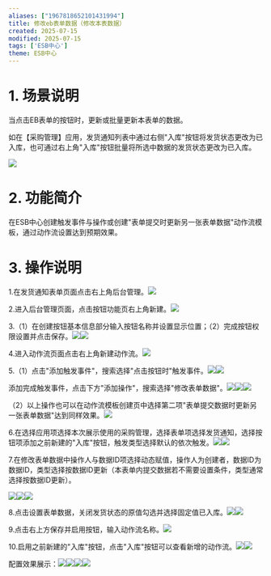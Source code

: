 ```yaml
---
aliases: ["1967818652101431994"]
title: 修改eb表单数据（修改本表数据）
created: 2025-07-15
modified: 2025-07-15
tags: ['ESB中心']
theme: ESB中心
---
```


# 1. 场景说明

当点击EB表单的按钮时，更新或批量更新本表单的数据。

如在【采购管理】应用，发货通知列表中通过右侧"入库"按钮将发货状态更改为已入库，也可通过右上角"入库"按钮批量将所选中数据的发货状态更改为已入库。

![](3eaad897054b7f50aaf3232656db2fc6.jpg)

# 2. 功能简介

在ESB中心创建触发事件与操作或创建"表单提交时更新另一张表单数据"动作流模板，通过动作流设置达到预期效果。

# 3. 操作说明

1.在发货通知表单页面点击右上角后台管理。![](f59fea2aa64c0ed178e21dd79b0b648d.jpg)

2.进入后台管理页面，点击按钮功能页右上角新建。![](25feeb4401844d2688537e59b2bf5f5b.jpg)

3.（1）在创建按钮基本信息部分输入按钮名称并设置显示位置；（2）完成按钮权限设置并点击保存。![](1a940a27bff8ab2380d0fd5bb2a7ef0b.jpg)![](a7d53407b2ae87168d907a22e233a37d.jpg)

4.进入动作流页面点击右上角新建动作流。![](b19b5feae206b911b1a2d96a1de4dd95.jpg)

5.（1）点击"添加触发事件"，搜索选择"点击按钮时"触发事件。![](e6d8d1985030a318d8f55fc420c13acb.jpg)![](b39f473a139100240a6ed4beb5a8f17b.jpg)

添加完成触发事件，点击下方"添加操作"，搜索选择"修改表单数据"。![](723beddabbb46a8859696e35ed0773ce.jpg)![](c4b6387ccd7c4601e1dcf49fab1bc3e2.jpg)![](0ebe07c84e0684a7520ad479bea467c3.jpg)

（2）以上操作也可以在动作流模板创建页中选择第二项"表单提交数据时更新另一张表单数据"达到同样效果。![](000ea00f0d9fb6a59d574a8ca100560a.jpg)

6.在选择应用项选择本次展示使用的采购管理，选择表单项选择发货通知，选择按钮项添加之前新建的"入库"按钮，触发类型选择默认的依次触发。![](73020e27b1746f30d971ff2abac80150.jpg)![](c595eddd736296444c3e3bc243fecc24.jpg)

7.在修改表单数据中操作人与数据ID项选择动态赋值，操作人为创建者，数据ID为数据ID，类型选择按数据ID更新（本表单内提交数据若不需要设置条件，类型通常选择按数据ID更新）。

![](c8d299f4a7ebbd5ad4e6144b05a7f24f.jpg)![](36e2582b6b1528a91503858c8ac5a9b9.jpg)![](4d2e6fe46d7f50195fb6216d2758e353.jpg)

8.点击设置表单数据，关闭发货状态的原值勾选并选择固定值已入库。![](d7de16f01120783f308f1c39574f0c60.jpg)![](51b1aaca8ee7c6c2385d2361247868c2.jpg)

9.点击右上方保存并启用按钮，输入动作流名称。![](0e6fada76c69de66fc478c774323970d.jpg)

10.启用之前新建的"入库"按钮，点击"入库"按钮可以查看新增的动作流。![](fdeecf5b2fdeab2faba8337344040089.jpg)![](d248867e45b845a8745b2f53fa0a5dc5.jpg)

配置效果展示：![](d2c40a367dd9134716b480f19fd60f90.jpg)![](de6ee2368c119fdccfa9a8fbd767b811.jpg)![](28fca688c1c91cbd52d04ea61850a67c.jpg)![](27986b4cc434c445f861a7b3bd42820f.jpg)